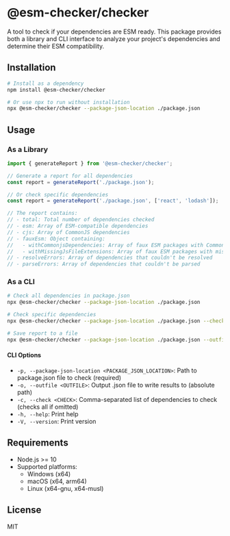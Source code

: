 # @esm-checker/checker

A tool to check if your dependencies are ESM ready. This package provides both a library and CLI interface to analyze your project's dependencies and determine their ESM compatibility.

## Installation

```bash
# Install as a dependency
npm install @esm-checker/checker

# Or use npx to run without installation
npx @esm-checker/checker --package-json-location ./package.json
```

## Usage

### As a Library

```javascript
import { generateReport } from '@esm-checker/checker';

// Generate a report for all dependencies
const report = generateReport('./package.json');

// Or check specific dependencies
const report = generateReport('./package.json', ['react', 'lodash']);

// The report contains:
// - total: Total number of dependencies checked
// - esm: Array of ESM-compatible dependencies
// - cjs: Array of CommonJS dependencies
// - fauxEsm: Object containing:
//   - withCommonjsDependencies: Array of faux ESM packages with CommonJS transitive dependencies
//   - withMissingJsFileExtensions: Array of faux ESM packages with missing file extensions in relative imports
// - resolveErrors: Array of dependencies that couldn't be resolved
// - parseErrors: Array of dependencies that couldn't be parsed
```

### As a CLI

```bash
# Check all dependencies in package.json
npx @esm-checker/checker --package-json-location ./package.json

# Check specific dependencies
npx @esm-checker/checker --package-json-location ./package.json --check react,lodash

# Save report to a file
npx @esm-checker/checker --package-json-location ./package.json --outfile ./esm-report.json
```

#### CLI Options

- `-p, --package-json-location <PACKAGE_JSON_LOCATION>`: Path to package.json file to check (required)
- `-o, --outfile <OUTFILE>`: Output .json file to write results to (absolute path)
- `-c, --check <CHECK>`: Comma-separated list of dependencies to check (checks all if omitted)
- `-h, --help`: Print help
- `-V, --version`: Print version

## Requirements

- Node.js >= 10
- Supported platforms:
  - Windows (x64)
  - macOS (x64, arm64)
  - Linux (x64-gnu, x64-musl)

## License

MIT
